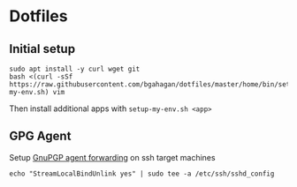 Dotfiles
========

Initial setup
-------------

```
sudo apt install -y curl wget git
bash <(curl -sSf https://raw.githubusercontent.com/bgahagan/dotfiles/master/home/bin/setup-my-env.sh) vim
```

Then install additional apps with `setup-my-env.sh <app>`

GPG Agent
---------

Setup [GnuPGP agent forwarding](https://wiki.gnupg.org/AgentForwarding) on ssh target machines
```
echo "StreamLocalBindUnlink yes" | sudo tee -a /etc/ssh/sshd_config
```

